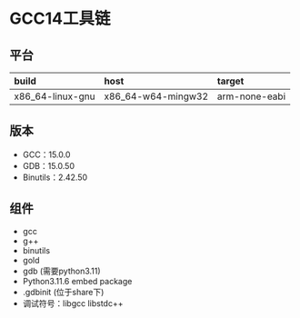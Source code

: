 # GCC14工具链

## 平台

| build            | host               | target        |
| :--------------- | :----------------- | :------------ |
| x86_64-linux-gnu | x86_64-w64-mingw32 | arm-none-eabi |

## 版本

- GCC：15.0.0
- GDB：15.0.50
- Binutils：2.42.50

## 组件

- gcc
- g++
- binutils
- gold
- gdb (需要python3.11)
- Python3.11.6 embed package
- .gdbinit (位于share下)
- 调试符号：libgcc libstdc++
